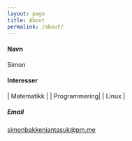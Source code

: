 ```yaml
---
layout: page
title: About
permalink: /about/
---
```


#### Navn

Simon

#### Interesser

| Matematikk   |
| Programmering| 
| Linux        |

##### Email

simonbakkenjantasuk@pm.me 
